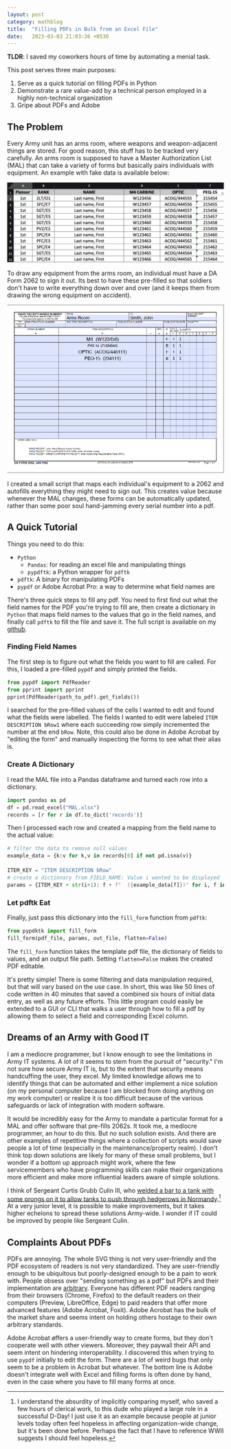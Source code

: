 ```yaml
---
layout: post
category: mathblog
title:  "Filling PDFs in Bulk from an Excel File"
date:   2023-03-03 21:03:36 +0530
---
```

__TLDR__: I saved my coworkers hours of time by automating a menial task.

This post serves three main purposes: 

1. Serve as a quick tutorial on filling PDFs in Python
2. Demonstrate a rare value-add by a technical person employed in a highly non-technical organization
3. Gripe about PDFs and Adobe

## The Problem
Every Army unit has an arms room, where weapons and weapon-adjacent things are stored. For good reason, this stuff has to be tracked very carefully. An arms room is supposed to have a Master Authorization List (MAL) that can take a variety of forms but basically pairs individuals with equipment. An example with fake data is available below:

![MAL Example](/assets/malto2062/mal_snippet.png)

To draw any equipment from the arms room, an individual must have a DA Form 2062 to sign it out. Its best to have these pre-filled so that soldiers don't have to write everything down over and over (and it keeps them from drawing the wrong equipment on accident).

![2062 Example](/assets/malto2062/2062_example.png)


I created a small script that maps each individual's equipment to a 2062 and autofills everything they might need to sign out. This creates value because whenever the MAL changes, these forms can be automatically updated, rather than some poor soul hand-jamming every serial number into a pdf.


## A Quick Tutorial
Things you need to do this:

- `Python`
	- `Pandas`: for reading an excel file and manipulating things
	- `pypdftk`: a Python wrapper for `pdftk`
- `pdftk`: A binary for manipulating PDFs
- `pypdf` or Adobe Acrobat Pro: a way to determine what field names are

There's three quick steps to fill any pdf. You need to first find out what the field names for the PDF you're trying to fill are, then create a dictionary in `Python` that maps field names to the values that go in the field names, and finally call `pdftk` to fill the file and save it. The full script is available on my [github](https://github.com/jschless/mal_to_2062).

### Finding Field Names
The first step is to figure out what the fields you want to fill are called. For this, I loaded a pre-filled `pypdf` and simply printed the fields.

```Python
from pypdf import PdfReader
from pprint import pprint
pprint(PdfReader(path_to_pdf).get_fields())
``` 

I searched for the pre-filled values of the cells I wanted to edit and found what the fields were labelled. The fields I wanted to edit were labeled `ITEM DESCRIPTION bRow1` where each succeeding row simply incremented the number at the end `bRow`.
Note, this could also be done in Adobe Acrobat by "editing the form" and manually inspecting the forms to see what their alias is. 

### Create A Dictionary
I read the MAL file into a Pandas dataframe and turned each row into a dictionary.

```python
import pandas as pd
df = pd.read_excel("MAL.xlsx")
records = [r for r in df.to_dict('records')]
```

Then I processed each row and created a mapping from the field name to the actual value:

```python
# filter the data to remove null values
example_data = {k:v for k,v in records[0] if not pd.isna(v)}

ITEM_KEY = "ITEM DESCRIPTION bRow"
# create a dictionary from FIELD_NAME: Value i wanted to be displayed
params = {ITEM_KEY + str(i+1): f + f"  ({example_data[f]})" for i, f in enumerate(example_data.keys())}
```

### Let pdftk Eat
Finally, just pass this dictionary into the `fill_form` function from `pdftk`:

```python
from pypdktk import fill_form
fill_form(pdf_file, params, out_file, flatten=False)
```
The `fill_form` function takes the template pdf file, the dictionary of fields to values, and an output file path. Setting `flatten=False` makes the created PDF editable.

It's pretty simple! There is some filtering and data manipulation required, but that will vary based on the use case. In short, this was like 50 lines of code written in 40 minutes that saved a combined six hours of initial data entry, as well as any future efforts. This little program could easily be extended to a GUI or CLI that walks a user through how to fill a pdf by allowing them to select a field and corresponding Excel column.


## Dreams of an Army with Good IT
I am a mediocre programmer, but I know enough to see the limitations in Army IT systems. A lot of it seems to stem from the pursuit of "security." I'm not sure how secure Army IT is, but to the extent that security means handcuffing the user, they excel. My limited knowledge allows me to identify things that can be automated and either implement a nice solution (on my personal computer because I am blocked from doing anything on my work computer) or realize it is too difficult because of the various safeguards or lack of integration with modern software. 

It would be incredibly easy for the Army to mandate a particular format for a MAL and offer software that pre-fills 2062s. It took me, a mediocre programmer, an hour to do this. But no such solution exists. And there are other examples of repetitive things where a collection of scripts would save people a lot of time (especially in the maintenance/property realm). I don't think top down solutions are likely for many of these small problems, but I wonder if a bottom up approach might work, where the few servicemembers who have programming skills can make their organizations more efficient and make more influential leaders aware of simple solutions.

I think of Sergeant Curtis Grubb Culin III, who [welded a bar to a tank with some prongs on it to allow tanks to push through hedgerows in Normandy](https://www.wearethemighty.com/mighty-history/this-is-how-hedgerows-made-the-invasion-of-normandy-a-living-hell/).[^1] At a very junior level, it is possible to make improvements, but it takes higher echelons to spread these solutions Army-wide. I wonder if IT could be improved by people like Sergeant Culin.

[^1]: I understand the absurdity of implicitly comparing myself, who saved a few hours of clerical work, to this dude who played a large role in a successful D-Day! I just use it as an example because people at junior levels today often feel hopeless in affecting organization-wide change, but it's been done before. Perhaps the fact that I have to reference WWII suggests I should feel hopeless. 

## Complaints About PDFs
PDFs are annoying. The whole SVG thing is not very user-friendly and the PDF ecosystem of readers is not very standardized. They are user-friendly enough to be ubiquitous but poorly-designed enough to be a pain to work with. People obsess over "sending something as a pdf" but PDFs and their implementation are [arbitrary](https://www.youtube.com/watch?v=K7oxZCgO1dY&ab_channel=Computerphile). Everyone has different PDF readers ranging from their browsers (Chrome, Firefox) to the default readers on their computers (Preview, LibreOffice, Edge) to paid readers that offer more advanced features (Adobe Acrobat, Foxit). Adobe Acrobat has the bulk of the market share and seems intent on holding others hostage to their own arbitrary standards.

Adobe Acrobat øffers a user-friendly way to create forms, but they don't cooperate well with other viewers. Moreover, they paywall their API and seem intent on hindering interoperability. I discovered this when trying to use `pypdf` initially to edit the form. There are a lot of weird bugs that only seem to be a problem in Acrobat but whatever. The bottom line is Adobe doesn't integrate well with Excel and filling forms is often done by hand, even in the case where you have to fill many forms at once.